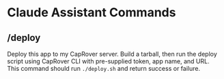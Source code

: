 # Claude Assistant Commands

## /deploy

Deploy this app to my CapRover server. Build a tarball, then run the deploy script using CapRover CLI with pre-supplied token, app name, and URL. This command should run `./deploy.sh` and return success or failure.

